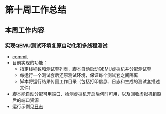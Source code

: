# 第十周工作总结  

## 本周工作内容  
### 实现QEMU测试环境复原自动化和多线程测试  
- [commit](https://github.com/brsf11/mugen-riscv/commit/6f5a6efe59a5ad360d1c4d84511807edc917214a)  
- 目前实现的功能：  
    - 指定线程数和测试套列表，脚本自动启动QEMU虚拟机并分配测试套  
    - 每运行一个测试套后还原测试环境，保证每个测试套之间隔离  
    - 脚本将运行结果传回工作目录（包括打印信息、日志和生成的测试套描述文件）  
- 脚本能自动分配可用端口、检测虚拟机开启后何时可用，以及回收虚拟机销毁后的端口资源  
- 运行示例见[日志](https://github.com/brsf11/Tarsier-Internship/blob/main/Report/Misc/week10.log)  